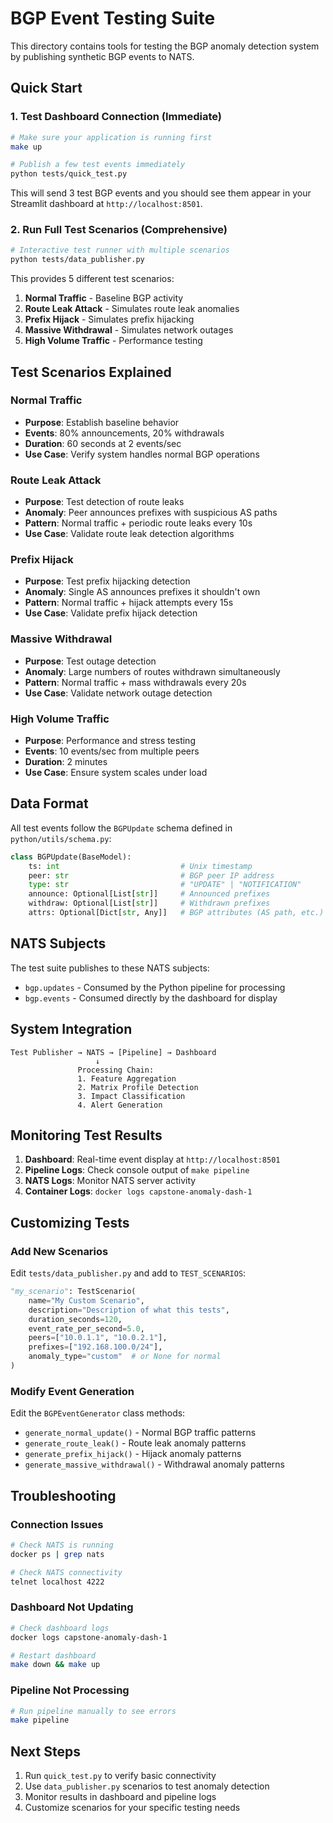 # BGP Event Testing Suite

This directory contains tools for testing the BGP anomaly detection system by publishing synthetic BGP events to NATS.

## Quick Start

### 1. Test Dashboard Connection (Immediate)

```bash
# Make sure your application is running first
make up

# Publish a few test events immediately
python tests/quick_test.py
```

This will send 3 test BGP events and you should see them appear in your Streamlit dashboard at `http://localhost:8501`.

### 2. Run Full Test Scenarios (Comprehensive)

```bash
# Interactive test runner with multiple scenarios
python tests/data_publisher.py
```

This provides 5 different test scenarios:
1. **Normal Traffic** - Baseline BGP activity
2. **Route Leak Attack** - Simulates route leak anomalies  
3. **Prefix Hijack** - Simulates prefix hijacking
4. **Massive Withdrawal** - Simulates network outages
5. **High Volume Traffic** - Performance testing

## Test Scenarios Explained

### Normal Traffic
- **Purpose**: Establish baseline behavior
- **Events**: 80% announcements, 20% withdrawals
- **Duration**: 60 seconds at 2 events/sec
- **Use Case**: Verify system handles normal BGP operations

### Route Leak Attack
- **Purpose**: Test detection of route leaks
- **Anomaly**: Peer announces prefixes with suspicious AS paths
- **Pattern**: Normal traffic + periodic route leaks every 10s
- **Use Case**: Validate route leak detection algorithms

### Prefix Hijack
- **Purpose**: Test prefix hijacking detection
- **Anomaly**: Single AS announces prefixes it shouldn't own
- **Pattern**: Normal traffic + hijack attempts every 15s
- **Use Case**: Validate prefix hijack detection

### Massive Withdrawal  
- **Purpose**: Test outage detection
- **Anomaly**: Large numbers of routes withdrawn simultaneously
- **Pattern**: Normal traffic + mass withdrawals every 20s
- **Use Case**: Validate network outage detection

### High Volume Traffic
- **Purpose**: Performance and stress testing
- **Events**: 10 events/sec from multiple peers
- **Duration**: 2 minutes
- **Use Case**: Ensure system scales under load

## Data Format

All test events follow the `BGPUpdate` schema defined in `python/utils/schema.py`:

```python
class BGPUpdate(BaseModel):
    ts: int                           # Unix timestamp
    peer: str                         # BGP peer IP address  
    type: str                         # "UPDATE" | "NOTIFICATION"
    announce: Optional[List[str]]     # Announced prefixes
    withdraw: Optional[List[str]]     # Withdrawn prefixes  
    attrs: Optional[Dict[str, Any]]   # BGP attributes (AS path, etc.)
```

## NATS Subjects

The test suite publishes to these NATS subjects:

- `bgp.updates` - Consumed by the Python pipeline for processing
- `bgp.events` - Consumed directly by the dashboard for display

## System Integration

```
Test Publisher → NATS → [Pipeline] → Dashboard
                   ↓
               Processing Chain:
               1. Feature Aggregation
               2. Matrix Profile Detection  
               3. Impact Classification
               4. Alert Generation
```

## Monitoring Test Results

1. **Dashboard**: Real-time event display at `http://localhost:8501`
2. **Pipeline Logs**: Check console output of `make pipeline`
3. **NATS Logs**: Monitor NATS server activity
4. **Container Logs**: `docker logs capstone-anomaly-dash-1`

## Customizing Tests

### Add New Scenarios

Edit `tests/data_publisher.py` and add to `TEST_SCENARIOS`:

```python
"my_scenario": TestScenario(
    name="My Custom Scenario",
    description="Description of what this tests",
    duration_seconds=120,
    event_rate_per_second=5.0,
    peers=["10.0.1.1", "10.0.2.1"],
    prefixes=["192.168.100.0/24"],
    anomaly_type="custom"  # or None for normal
)
```

### Modify Event Generation

Edit the `BGPEventGenerator` class methods:
- `generate_normal_update()` - Normal BGP traffic patterns
- `generate_route_leak()` - Route leak anomaly patterns
- `generate_prefix_hijack()` - Hijack anomaly patterns
- `generate_massive_withdrawal()` - Withdrawal anomaly patterns

## Troubleshooting

### Connection Issues
```bash
# Check NATS is running
docker ps | grep nats

# Check NATS connectivity  
telnet localhost 4222
```

### Dashboard Not Updating
```bash
# Check dashboard logs
docker logs capstone-anomaly-dash-1

# Restart dashboard
make down && make up
```

### Pipeline Not Processing
```bash
# Run pipeline manually to see errors
make pipeline
```

## Next Steps

1. Run `quick_test.py` to verify basic connectivity
2. Use `data_publisher.py` scenarios to test anomaly detection
3. Monitor results in dashboard and pipeline logs
4. Customize scenarios for your specific testing needs
